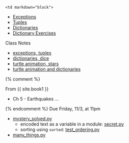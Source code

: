 	<td markdown="block">

* [Exceptions](slides/08/exceptions.html)
* [Tuples](slides/08/tuples.html)
* [Dictionaries](slides/08/dictionaries.html)
* [Dictionary Exercises](slides/08/exercises.html)

Class Notes

* [exceptions, tuples](resources/code/class08.py)
* [dictionaries, dice](resources/code/class08_dice.py)
* [turtle animation, stars](resources/code/class08_stars.py)
* [turtle animation and dictionaries](resources/code/class08_more_stars.py)



</td>


{% comment %}
	<td markdown="block">

From {{ site.book1 }}

* Ch 5 - Earthquakes ...
<!--* [Debugging](lynda.com?)-->
</td>
{% endcomment %}
	<td markdown="block">
Due Friday, 11/3, at 11pm

* [mystery_solved.py](assignments/hw08/mystery_solved.py) 
    * encoded text as a variable in a module: [secret.py](assignments/hw08/secret.py) 
    * sorting using `sorted`: [test_ordering.py](assignments/hw08/test_ordering.py) 
* [many_things.py](assignments/hw08/many_things.py) 

</td>

